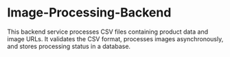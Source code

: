 # Image-Processing-Backend
This backend service processes CSV files containing product data and image URLs. It validates the CSV format, processes images asynchronously, and stores processing status in a database.
